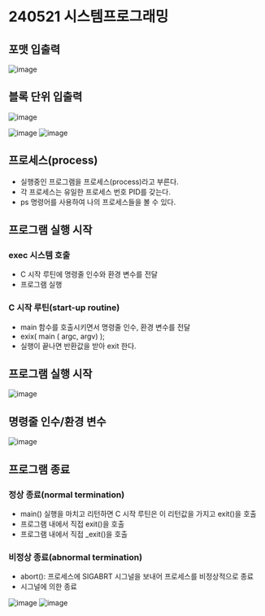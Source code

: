 # 240521 시스템프로그래밍

## 포맷 입출력
![image](https://github.com/Kimchaeeuny/System/assets/120534069/24d3e1ba-a837-4b25-82be-ed372bf2fa1b)


## 블록 단위 입출력
![image](https://github.com/Kimchaeeuny/System/assets/120534069/92ac1ddc-6cf9-4f45-bbb9-237f3faf6c0b)

![image](https://github.com/Kimchaeeuny/System/assets/120534069/506d3391-fce0-46bd-b654-1766b68e0a1b)
![image](https://github.com/Kimchaeeuny/System/assets/120534069/abca8afc-1e6d-4d46-94d8-e40c53cb7b82)

## 프로세스(process)
- 실행중인 프로그램을 프로세스(process)라고 부른다.
- 각 프로세스는 유일한 프로세스 번호 PID를 갖는다.
- ps 명령어를 사용하여 나의 프로세스들을 볼 수 있다.

## 프로그램 실행 시작
### exec 시스템 호출
- C 시작 루틴에 명령줄 인수와 환경 변수를 전달
- 프로그램 실행
### C 시작 루틴(start-up routine)
- main 함수를 호출시키면서 명령줄 인수, 환경 변수를 전달
- exix( main ( argc, argv) );
- 실행이 끝나면 반환값을 받아 exit 한다.

## 프로그램 실행 시작
![image](https://github.com/Kimchaeeuny/System/assets/120534069/f10baf59-2dd2-421e-827c-bb5fa035f586)

## 명령줄 인수/환경 변수
![image](https://github.com/Kimchaeeuny/System/assets/120534069/0596ed57-eea5-47c5-92e2-2b36579774d0)

## 프로그램 종료
### 정상 종료(normal termination)
- main() 실행을 마치고 리턴하면 C 시작 루틴은 이 리턴값을 가지고 exit()을 호출
- 프로그램 내에서 직접 exit()을 호출
- 프로그램 내에서 직접 _exit()을 호출

### 비정상 종료(abnormal termination)
- abort(): 프로세스에 SIGABRT 시그널을 보내어 프로세스를 비정상적으로 종료
- 시그널에 의한 종료

![image](https://github.com/Kimchaeeuny/System/assets/120534069/35c9dba0-e5a2-48a4-a58c-f53bb2b3b5be)
![image](https://github.com/Kimchaeeuny/System/assets/120534069/6ed3dab5-d85f-4dab-8b8b-5a1b93953f5d)
